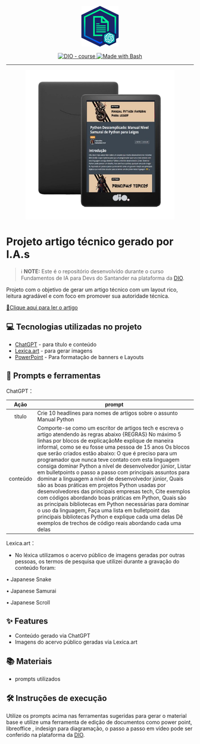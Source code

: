 <p align="center">
    <img width="100" src="assets/banner.png">
</p>


<p align="center">
  <a href="https://dio.me/"><img src="https://img.shields.io/badge/DIO-Course-28DA77?logo=youtube" alt="DIO - course">
  </a>
  <a href="https://www.gnu.org/software/bash/" title="Go to Bash homepage"><img src="https://img.shields.io/badge/Prompt-Project-blue?logo=gnu-bash&amp;logoColor=white" alt="Made with Bash">
  </a>
</p>

-------

<p align="center">
  <img 
    src="assets/preview.png"
    width="400"  
  />
</p>

# Projeto artigo técnico gerado por I.A.s


 > ℹ️ **NOTE:** Este é o repositório desenvolvido durante o curso Fundamentos de IA para Devs do Santander na plataforma da [DIO](https://dio.me).

Projeto com o objetivo de gerar um artigo técnico com um layout rico, leitura agradável e com foco em promover sua autoridade técnica.

<a href="https://web.dio.me/articles/python-descomplicado-manual-nivel-samurai-de-python-para-leigos?back=%2Farticles&open-modal=true&page=1&order=oldest" title="View PDF now"> 📕Clique aqui para ler o artigo</a>

## 💻 Tecnologias utilizadas no projeto

- [ChatGPT](https://chat.openai.com/) - para título e conteúdo
- [Lexica.art](https://lexica.art/) - para gerar imagens
- [PowerPoint](https://www.microsoft.com/en/microsoft-365/powerpoint) - Para formatação de banners e Layouts

## 📄 Prompts e ferramentas


ChatGPT：

|   Ação   | prompt                                                                                                                                                                                                                                                                         |
| :------: | ------------------------------------------------------------------------------------------------------------------------------------------------------------------------------------------------------------------------------------------------------------------------------ |
|  título  | Crie 10 headlines para nomes de artigos sobre o assunto Manual Python                                                                                                                                                                                                    |
| conteúdo | Comporte-se como um escritor de artigos tech e escreva o artigo atendendo às regras abaixo {REGRAS} No máximo 5 linhas por blocos de explicaçãoMe explique de maneira informal, como se eu fosse uma pessoa de 15 anos Os blocos que serão criados estão abaixo: O que é preciso para um programador que nunca teve contato com esta linguagem consiga dominar Python a nível de desenvolvedor júnior, Listar em bulletpoints o passo a passo com principais assuntos para dominar a linguagem a nível de desenvolvedor júnior, Quais são as boas práticas em projetos Python usadas por desenvolvedores das principais empresas tech, Cite exemplos com códigos abordando boas práticas em Python, Quais são as principais bibliotecas em Python necessárias para dominar o uso da linguagem, Faça uma lista em bulletpoint das principais bibliotecas Python e explique cada uma delas Dê exemplos de trechos de código reais abordando cada uma delas |


Lexica.art：

- No léxica utilizamos o acervo público de imagens geradas por outras pessoas, os termos de pesquisa que utilizei durante a gravação do conteúdo foram:

• Japanese Snake

• Japanese Samurai

• Japanese Scroll



## ✨ Features

- Conteúdo gerado via ChatGPT
- Imagens do acervo público geradas via Lexica.art

## 📚 Materiais

- prompts utilizados

## 🛠️ Instruções de execução

Utilize os prompts acima nas ferramentas sugeridas para gerar o material base e utilize uma ferramenta de edição de documentos como power point, libreoffice , indesign para diagramação, o passo a passo em vídeo pode ser conferido na plataforma da [DIO](https://dio.me).
